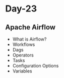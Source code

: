 # Day-23

## Apache Airflow

- What is Airflow?
- Workflows
- Dags
- Operators
- Tasks
- Configuration Options
- Variables
